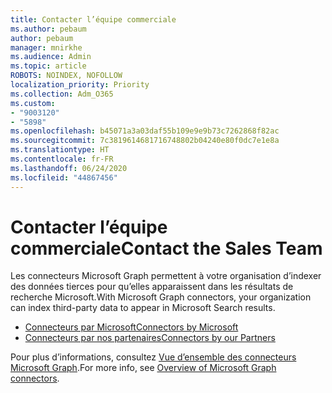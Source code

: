 ```yaml
---
title: Contacter l’équipe commerciale
ms.author: pebaum
author: pebaum
manager: mnirkhe
ms.audience: Admin
ms.topic: article
ROBOTS: NOINDEX, NOFOLLOW
localization_priority: Priority
ms.collection: Adm_O365
ms.custom:
- "9003120"
- "5898"
ms.openlocfilehash: b45071a3a03daf55b109e9e9b73c7262868f82ac
ms.sourcegitcommit: 7c3819614681716748802b04240e80f0dc7e1e8a
ms.translationtype: HT
ms.contentlocale: fr-FR
ms.lasthandoff: 06/24/2020
ms.locfileid: "44867456"
---
```

# <a name="contact-the-sales-team"></a><span data-ttu-id="f6ed9-102">Contacter l’équipe commerciale</span><span class="sxs-lookup"><span data-stu-id="f6ed9-102">Contact the Sales Team</span></span>

<span data-ttu-id="f6ed9-103">Les connecteurs Microsoft Graph permettent à votre organisation d’indexer des données tierces pour qu’elles apparaissent dans les résultats de recherche Microsoft.</span><span class="sxs-lookup"><span data-stu-id="f6ed9-103">With Microsoft Graph connectors, your organization can index third-party data to appear in Microsoft Search results.</span></span>

- [<span data-ttu-id="f6ed9-104">Connecteurs par Microsoft</span><span class="sxs-lookup"><span data-stu-id="f6ed9-104">Connectors by Microsoft</span></span>](https://docs.microsoft.com/microsoftsearch/connectors-gallery#Microsoft)
- [<span data-ttu-id="f6ed9-105">Connecteurs par nos partenaires</span><span class="sxs-lookup"><span data-stu-id="f6ed9-105">Connectors by our Partners</span></span>](https://docs.microsoft.com/microsoftsearch/connectors-gallery#Partners)

<span data-ttu-id="f6ed9-106">Pour plus d’informations, consultez [Vue d’ensemble des connecteurs Microsoft Graph](https://docs.microsoft.com/microsoftsearch/connectors-overview).</span><span class="sxs-lookup"><span data-stu-id="f6ed9-106">For more info, see [Overview of Microsoft Graph connectors](https://docs.microsoft.com/microsoftsearch/connectors-overview).</span></span>
